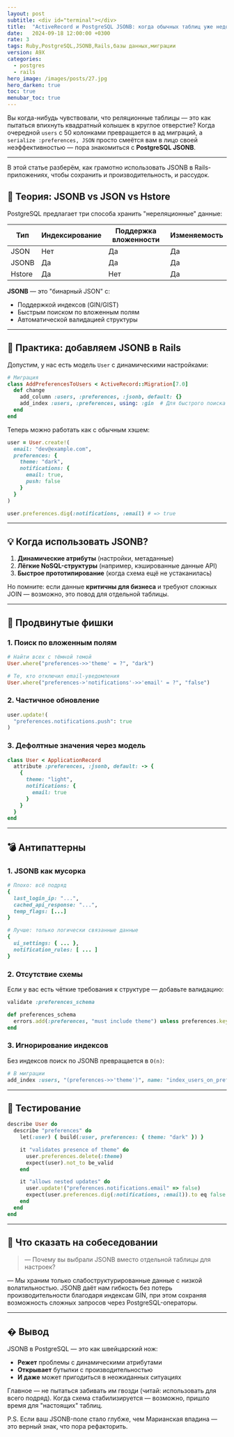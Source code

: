 ```yaml
---
layout: post
subtitle: <div id="terminal"></div>
title:  "ActiveRecord и PostgreSQL JSONB: когда обычных таблиц уже недостаточно"
date:   2024-09-18 12:00:00 +0300
rate: 3
tags: Ruby,PostgreSQL,JSONB,Rails,базы данных,миграции
version: A9X
categories:
  - postgres
  - rails
hero_image: /images/posts/27.jpg
hero_darken: true
toc: true
menubar_toc: true
---
```


Вы когда-нибудь чувствовали, что реляционные таблицы — это как пытаться впихнуть квадратный колышек в круглое отверстие? Когда очередной `users` с 50 колонками превращается в ад миграций, а `serialize :preferences, JSON` просто смеётся вам в лицо своей неэффективностью — пора знакомиться с **PostgreSQL JSONB**.


---
В этой статье разберём, как грамотно использовать JSONB в Rails-приложениях, чтобы сохранить и производительность, и рассудок.

## 🧠 Теория: JSONB vs JSON vs Hstore

PostgreSQL предлагает три способа хранить "нереляционные" данные:

| Тип       | Индексирование | Поддержка вложенности | Изменяемость |
|-----------|----------------|-----------------------|--------------|
| JSON      | Нет            | Да                    | Да           |
| JSONB     | Да             | Да                    | Да           |
| Hstore   | Да             | Нет                   | Да           |

**JSONB** — это "бинарный JSON" с:
- Поддержкой индексов (GIN/GIST)
- Быстрым поиском по вложенным полям
- Автоматической валидацией структуры

---

## 🔧 Практика: добавляем JSONB в Rails

Допустим, у нас есть модель `User` с динамическими настройками:

```ruby
# Миграция
class AddPreferencesToUsers < ActiveRecord::Migration[7.0]
  def change
    add_column :users, :preferences, :jsonb, default: {}
    add_index :users, :preferences, using: :gin  # Для быстрого поиска
  end
end
```

Теперь можно работать как с обычным хэшем:

```ruby
user = User.create!(
  email: "dev@example.com",
  preferences: {
    theme: "dark",
    notifications: {
      email: true,
      push: false
    }
  }
)

user.preferences.dig(:notifications, :email) # => true
```

---

## 💡 Когда использовать JSONB?

1. **Динамические атрибуты** (настройки, метаданные)
2. **Лёгкие NoSQL-структуры** (например, кэшированные данные API)
3. **Быстрое прототипирование** (когда схема ещё не устаканилась)

Но помните: если данные **критичны для бизнеса** и требуют сложных JOIN — возможно, это повод для отдельной таблицы.

---

## 🚀 Продвинутые фишки

### 1. Поиск по вложенным полям

```ruby
# Найти всех с тёмной темой
User.where("preferences->>'theme' = ?", "dark")

# Те, кто отключил email-уведомления
User.where("preferences->'notifications'->>'email' = ?", "false")
```

### 2. Частичное обновление

```ruby
user.update!(
  "preferences.notifications.push": true
)
```

### 3. Дефолтные значения через модель

```ruby
class User < ApplicationRecord
  attribute :preferences, :jsonb, default: -> {
    {
      theme: "light",
      notifications: {
        email: true
      }
    }
  }
end
```

---

## 💣 Антипаттерны

### 1. JSONB как мусорка

```ruby
# Плохо: всё подряд
{
  last_login_ip: "...",
  cached_api_response: "...",
  temp_flags: [...]
}

# Лучше: только логически связанные данные
{
  ui_settings: { ... },
  notification_rules: [ ... ]
}
```

### 2. Отсутствие схемы

Если у вас есть чёткие требования к структуре — добавьте валидацию:

```ruby
validate :preferences_schema

def preferences_schema
  errors.add(:preferences, "must include theme") unless preferences.key?(:theme)
end
```

### 3. Игнорирование индексов

Без индексов поиск по JSONB превращается в `O(n)`:

```ruby
# В миграции
add_index :users, "(preferences->>'theme')", name: "index_users_on_preferences_theme"
```

---

## 🧪 Тестирование

```ruby
describe User do
  describe "preferences" do
    let(:user) { build(:user, preferences: { theme: "dark" }) }

    it "validates presence of theme" do
      user.preferences.delete(:theme)
      expect(user).not_to be_valid
    end

    it "allows nested updates" do
      user.update!("preferences.notifications.email" => false)
      expect(user.preferences.dig(:notifications, :email)).to eq false
    end
  end
end
```

---

## 🎤 Что сказать на собеседовании

> — Почему вы выбрали JSONB вместо отдельной таблицы для настроек?

— Мы храним только слабоструктурированные данные с низкой волатильностью. JSONB даёт нам гибкость без потерь производительности благодаря индексам GIN, при этом сохраняя возможность сложных запросов через PostgreSQL-операторы.

---

## � Вывод

JSONB в PostgreSQL — это как швейцарский нож: 
- **Режет** проблемы с динамическими атрибутами
- **Открывает** бутылки с производительностью
- **И даже** может пригодиться в неожиданных ситуациях

Главное — не пытаться забивать им гвозди (читай: использовать для всего подряд). Когда схема стабилизируется — возможно, пришло время для "настоящих" таблиц.

P.S. Если ваш JSONB-поле стало глубже, чем Марианская впадина — это верный знак, что пора рефакторить.
